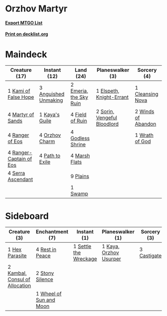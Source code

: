 # Orzhov Martyr

#### [Export MTGO List](../collection/Orzhov%20Martyr/Orzhov%20Martyr.txt)
#### [Print on decklist.org](http://decklist.org/?deckmain=3%09Anguished%20Unmaking%0A1%09Cleansing%20Nova%0A1%09Elspeth,%20Knight-Errant%0A2%09Emeria,%20the%20Sky%20Ruin%0A4%09Field%20of%20Ruin%0A4%09Godless%20Shrine%0A1%09Kami%20of%20False%20Hope%0A1%09Kaya's%20Guile%0A4%09Marsh%20Flats%0A4%09Martyr%20of%20Sands%0A4%09Orzhov%20Charm%0A4%09Path%20to%20Exile%0A9%09Plains%0A4%09Ranger%20of%20Eos%0A4%09Ranger-Captain%20of%20Eos%0A4%09Serra%20Ascendant%0A2%09Sorin,%20Vengeful%20Bloodlord%0A1%09Swamp%0A2%09Winds%20of%20Abandon%0A1%09Wrath%20of%20God&deckside=3%09Castigate%0A1%09Hex%20Parasite%0A2%09Kambal,%20Consul%20of%20Allocation%0A1%09Kaya,%20Orzhov%20Usurper%0A4%09Rest%20in%20Peace%0A1%09Settle%20the%20Wreckage%0A2%09Stony%20Silence%0A1%09Wheel%20of%20Sun%20and%20Moon)
# Maindeck

|                                          Creature (17)                                           |                                         Instant (12)                                          |                                            Land (24)                                            |                                           Planeswalker (3)                                           |                                         Sorcery (4)                                         |
|--------------------------------------------------------------------------------------------------|-----------------------------------------------------------------------------------------------|-------------------------------------------------------------------------------------------------|------------------------------------------------------------------------------------------------------|---------------------------------------------------------------------------------------------|
|1 [Kami of False Hope](http://gatherer.wizards.com/Pages/Card/Details.aspx?multiverseid=74097)    |3 [Anguished Unmaking](http://gatherer.wizards.com/Pages/Card/Details.aspx?multiverseid=410006)|2 [Emeria, the Sky Ruin](http://gatherer.wizards.com/Pages/Card/Details.aspx?multiverseid=389503)|1 [Elspeth, Knight-Errant](http://gatherer.wizards.com/Pages/Card/Details.aspx?multiverseid=174859)   |1 [Cleansing Nova](http://gatherer.wizards.com/Pages/Card/Details.aspx?multiverseid=447145)  |
|4 [Martyr of Sands](http://gatherer.wizards.com/Pages/Card/Details.aspx?multiverseid=121263)      |1 [Kaya's Guile](http://gatherer.wizards.com/Pages/Card/Details.aspx?multiverseid=464154)      |4 [Field of Ruin](http://gatherer.wizards.com/Pages/Card/Details.aspx?multiverseid=435415)       |2 [Sorin, Vengeful Bloodlord](http://gatherer.wizards.com/Pages/Card/Details.aspx?multiverseid=461144)|2 [Winds of Abandon](http://gatherer.wizards.com/Pages/Card/Details.aspx?multiverseid=463986)|
|4 [Ranger of Eos](http://gatherer.wizards.com/Pages/Card/Details.aspx?multiverseid=174823)        |4 [Orzhov Charm](http://gatherer.wizards.com/Pages/Card/Details.aspx?multiverseid=460468)      |4 [Godless Shrine](http://gatherer.wizards.com/Pages/Card/Details.aspx?multiverseid=405099)      |                                                                                                      |1 [Wrath of God](http://gatherer.wizards.com/Pages/Card/Details.aspx?multiverseid=129808)    |
|4 [Ranger-Captain of Eos](http://gatherer.wizards.com/Pages/Card/Details.aspx?multiverseid=463970)|4 [Path to Exile](http://gatherer.wizards.com/Pages/Card/Details.aspx?multiverseid=220511)     |4 [Marsh Flats](http://gatherer.wizards.com/Pages/Card/Details.aspx?multiverseid=405101)         |                                                                                                      |                                                                                             |
|4 [Serra Ascendant](http://gatherer.wizards.com/Pages/Card/Details.aspx?multiverseid=438597)      |                                                                                               |9 [Plains](http://gatherer.wizards.com/Pages/Card/Details.aspx?multiverseid=439856)              |                                                                                                      |                                                                                             |
|                                                                                                  |                                                                                               |1 [Swamp](http://gatherer.wizards.com/Pages/Card/Details.aspx?multiverseid=439858)               |                                                                                                      |                                                                                             |


# Sideboard

|                                              Creature (3)                                               |                                         Enchantment (7)                                          |                                          Instant (1)                                           |                                        Planeswalker (1)                                         |                                     Sorcery (3)                                     |
|---------------------------------------------------------------------------------------------------------|--------------------------------------------------------------------------------------------------|------------------------------------------------------------------------------------------------|-------------------------------------------------------------------------------------------------|-------------------------------------------------------------------------------------|
|1 [Hex Parasite](http://gatherer.wizards.com/Pages/Card/Details.aspx?multiverseid=218008)                |4 [Rest in Peace](http://gatherer.wizards.com/Pages/Card/Details.aspx?multiverseid=442021)        |1 [Settle the Wreckage](http://gatherer.wizards.com/Pages/Card/Details.aspx?multiverseid=435186)|1 [Kaya, Orzhov Usurper](http://gatherer.wizards.com/Pages/Card/Details.aspx?multiverseid=460129)|3 [Castigate](http://gatherer.wizards.com/Pages/Card/Details.aspx?multiverseid=97219)|
|2 [Kambal, Consul of Allocation](http://gatherer.wizards.com/Pages/Card/Details.aspx?multiverseid=417756)|2 [Stony Silence](http://gatherer.wizards.com/Pages/Card/Details.aspx?multiverseid=247425)        |                                                                                                |                                                                                                 |                                                                                     |
|                                                                                                         |1 [Wheel of Sun and Moon](http://gatherer.wizards.com/Pages/Card/Details.aspx?multiverseid=146740)|                                                                                                |                                                                                                 |                                                                                     |

